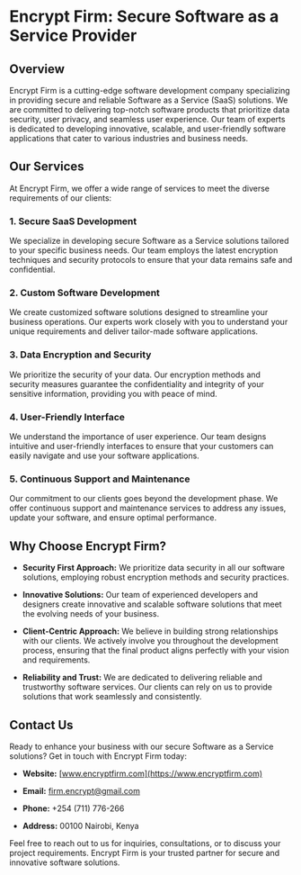 # Encrypt Firm: Secure Software as a Service Provider

## Overview

Encrypt Firm is a cutting-edge software development company specializing in providing secure and reliable Software as a Service (SaaS) solutions. We are committed to delivering top-notch software products that prioritize data security, user privacy, and seamless user experience. Our team of experts is dedicated to developing innovative, scalable, and user-friendly software applications that cater to various industries and business needs.

## Our Services

At Encrypt Firm, we offer a wide range of services to meet the diverse requirements of our clients:

### 1. **Secure SaaS Development**

We specialize in developing secure Software as a Service solutions tailored to your specific business needs. Our team employs the latest encryption techniques and security protocols to ensure that your data remains safe and confidential.

### 2. **Custom Software Development**

We create customized software solutions designed to streamline your business operations. Our experts work closely with you to understand your unique requirements and deliver tailor-made software applications.

### 3. **Data Encryption and Security**

We prioritize the security of your data. Our encryption methods and security measures guarantee the confidentiality and integrity of your sensitive information, providing you with peace of mind.

### 4. **User-Friendly Interface**

We understand the importance of user experience. Our team designs intuitive and user-friendly interfaces to ensure that your customers can easily navigate and use your software applications.

### 5. **Continuous Support and Maintenance**

Our commitment to our clients goes beyond the development phase. We offer continuous support and maintenance services to address any issues, update your software, and ensure optimal performance.

## Why Choose Encrypt Firm?

- **Security First Approach:** We prioritize data security in all our software solutions, employing robust encryption methods and security practices.
  
- **Innovative Solutions:** Our team of experienced developers and designers create innovative and scalable software solutions that meet the evolving needs of your business.
  
- **Client-Centric Approach:** We believe in building strong relationships with our clients. We actively involve you throughout the development process, ensuring that the final product aligns perfectly with your vision and requirements.
  
- **Reliability and Trust:** We are dedicated to delivering reliable and trustworthy software services. Our clients can rely on us to provide solutions that work seamlessly and consistently.

## Contact Us

Ready to enhance your business with our secure Software as a Service solutions? Get in touch with Encrypt Firm today:

- **Website:** [www.encryptfirm.com](https://www.encryptfirm.com)
  
- **Email:** firm.encrypt@gmail.com
  
- **Phone:** +254 (711) 776-266
  
- **Address:** 00100 Nairobi, Kenya

Feel free to reach out to us for inquiries, consultations, or to discuss your project requirements. Encrypt Firm is your trusted partner for secure and innovative software solutions.
